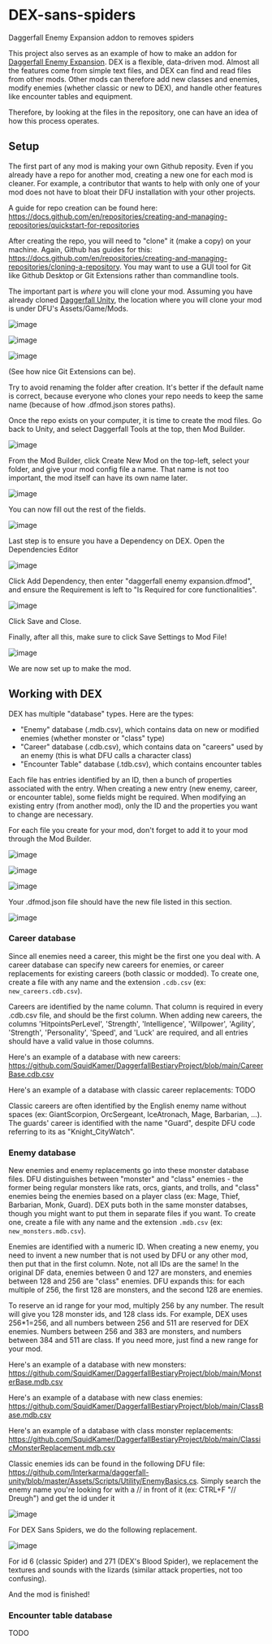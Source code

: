# DEX-sans-spiders
Daggerfall Enemy Expansion addon to removes spiders

This project also serves as an example of how to make an addon for [Daggerfall Enemy Expansion](https://www.nexusmods.com/daggerfallunity/mods/372). 
DEX is a flexible, data-driven mod. Almost all the features come from simple text files, and DEX can find and read files from other mods. 
Other mods can therefore add new classes and enemies, modify enemies (whether classic or new to DEX), and handle other features like encounter tables and equipment.

Therefore, by looking at the files in the repository, one can have an idea of how this process operates.

## Setup

The first part of any mod is making your own Github reposity. Even if you already have a repo for another mod, creating a new one for each mod is cleaner. For example, a contributor that wants to help with only one of your mod does not have to bloat their DFU installation with your other projects.

A guide for repo creation can be found here: https://docs.github.com/en/repositories/creating-and-managing-repositories/quickstart-for-repositories

After creating the repo, you will need to "clone" it (make a copy) on your machine. Again, Github has guides for this: https://docs.github.com/en/repositories/creating-and-managing-repositories/cloning-a-repository. You may want to use a GUI tool for Git like Github Desktop or Git Extensions rather than commandline tools.

The important part is _where_ you will clone your mod. Assuming you have already cloned [Daggerfall Unity](https://github.com/Interkarma/daggerfall-unity), the location where you will clone your mod is under DFU's Assets/Game/Mods.

![image](https://github.com/KABoissonneault/DEX-sans-spiders/assets/5789925/bdc57ca0-7fe4-4584-846f-c4bee1204128)

![image](https://github.com/KABoissonneault/DEX-sans-spiders/assets/5789925/d8779c8a-56a0-4230-84d0-80f480cc7486)

![image](https://github.com/KABoissonneault/DEX-sans-spiders/assets/5789925/ff73e773-0032-4af0-925a-67daaac180b6)

(See how nice Git Extensions can be).

Try to avoid renaming the folder after creation. It's better if the default name is correct, because everyone who clones your repo needs to keep the same name (because of how .dfmod.json stores paths).

Once the repo exists on your computer, it is time to create the mod files. Go back to Unity, and select Daggerfall Tools at the top, then Mod Builder.

![image](https://github.com/KABoissonneault/DEX-sans-spiders/assets/5789925/c4f1662f-0622-49bd-b4af-fc14894709fd)

From the Mod Builder, click Create New Mod on the top-left, select your folder, and give your mod config file a name. That name is not too important, the mod itself can have its own name later.

![image](https://github.com/KABoissonneault/DEX-sans-spiders/assets/5789925/5959b284-491e-481d-87dd-d0bc5521fe1a)

You can now fill out the rest of the fields.

![image](https://github.com/KABoissonneault/DEX-sans-spiders/assets/5789925/9e1b245a-f07e-4c5a-8b3c-cf7c1bf22f84)

Last step is to ensure you have a Dependency on DEX. Open the Dependencies Editor

![image](https://github.com/KABoissonneault/DEX-sans-spiders/assets/5789925/5feb83a8-b24d-482f-a503-9d3114ce666a)

Click Add Dependency, then enter "daggerfall enemy expansion.dfmod", and ensure the Requirement is left to "Is Required for core functionalities".

![image](https://github.com/KABoissonneault/DEX-sans-spiders/assets/5789925/b51fa36a-1a3e-4fcf-b957-5453798aae7e)

Click Save and Close.

Finally, after all this, make sure to click Save Settings to Mod File!

![image](https://github.com/KABoissonneault/DEX-sans-spiders/assets/5789925/8cff4fb8-9ff1-4229-80d8-ef442438e3cf)

We are now set up to make the mod.

## Working with DEX

DEX has multiple "database" types. Here are the types:

- "Enemy" database (.mdb.csv), which contains data on new or modified enemies (whether monster or "class" type)
- "Career" database (.cdb.csv), which contains data on "careers" used by an enemy (this is what DFU calls a character class)
- "Encounter Table" database (.tdb.csv), which contains encounter tables

Each file has entries identified by an ID, then a bunch of properties associated with the entry. When creating a new entry (new enemy, career, or encounter table), some fields might be required. When modifying an existing entry (from another mod), only the ID and the properties you want to change are necessary. 

For each file you create for your mod, don't forget to add it to your mod through the Mod Builder.

![image](https://github.com/KABoissonneault/DEX-sans-spiders/assets/5789925/56688ae0-c768-48da-874d-e44c7ad5ece7)

![image](https://github.com/KABoissonneault/DEX-sans-spiders/assets/5789925/2c534de2-3f2b-4666-885a-49a38581f748)

![image](https://github.com/KABoissonneault/DEX-sans-spiders/assets/5789925/45bb4d46-ad46-4d33-8777-c64d21d300b0)

Your .dfmod.json file should have the new file listed in this section.

![image](https://github.com/KABoissonneault/DEX-sans-spiders/assets/5789925/654f40d0-bcc3-4653-9d6b-d1f4eb7f9c0b)

### Career database
Since all enemies need a career, this might be the first one you deal with. A career database can specify new careers for enemies, or career replacements for existing careers (both classic or modded). To create one, create a file with any name and the extension `.cdb.csv` (ex: `new_careers.cdb.csv`). 

Careers are identified by the name column. That column is required in every .cdb.csv file, and should be the first column. When adding new careers, the columns 'HitpointsPerLevel', 'Strength', 'Intelligence', 'Willpower', 'Agility', 'Strength', 'Personality', 'Speed', and 'Luck' are required, and all entries should have a valid value in those columns.

Here's an example of a database with new careers: https://github.com/SquidKamer/DaggerfallBestiaryProject/blob/main/CareerBase.cdb.csv

Here's an example of a database with classic career replacements: TODO

Classic careers are often identified by the English enemy name without spaces (ex: GiantScorpion, OrcSergeant, IceAtronach, Mage, Barbarian, ...). The guards' career is identified with the name "Guard", despite DFU code referring to its as "Knight_CityWatch".

### Enemy database

New enemies and enemy replacements go into these monster database files. DFU distinguishes between "monster" and "class" enemies - the former being regular monsters like rats, orcs, giants, and trolls, and "class" enemies being the enemies based on a player class (ex: Mage, Thief, Barbarian, Monk, Guard). DEX puts both in the same monster databses, though you might want to put them in separate files if you want. To create one, create a file with any name and the extension `.mdb.csv` (ex: `new_monsters.mdb.csv`). 

Enemies are identified with a numeric ID. When creating a new enemy, you need to invent a new number that is not used by DFU or any other mod, then put that in the first column. Note, not all IDs are the same! In the original DF data, enemies between 0 and 127 are monsters, and enemies between 128 and 256 are "class" enemies. DFU expands this: for each multiple of 256, the first 128 are monsters, and the second 128 are enemies.

To reserve an id range for your mod, multiply 256 by any number. The result will give you 128 monster ids, and 128 class ids. For example, DEX uses 256*1=256, and all numbers between 256 and 511 are reserved for DEX enemies. Numbers between 256 and 383 are monsters, and numbers between 384 and 511 are class. If you need more, just find a new range for your mod.

Here's an example of a database with new monsters: https://github.com/SquidKamer/DaggerfallBestiaryProject/blob/main/MonsterBase.mdb.csv

Here's an example of a database with new class enemies: https://github.com/SquidKamer/DaggerfallBestiaryProject/blob/main/ClassBase.mdb.csv

Here's an example of a database with class monster replacements: https://github.com/SquidKamer/DaggerfallBestiaryProject/blob/main/ClassicMonsterReplacement.mdb.csv

Classic enemies ids can be found in the following DFU file: https://github.com/Interkarma/daggerfall-unity/blob/master/Assets/Scripts/Utility/EnemyBasics.cs. Simply search the enemy name you're looking for with a // in front of it (ex: CTRL+F "// Dreugh") and get the id under it

![image](https://github.com/KABoissonneault/DEX-sans-spiders/assets/5789925/08001068-4490-4133-b5cb-0455cdd15da6)

For DEX Sans Spiders, we do the following replacement.

![image](https://github.com/KABoissonneault/DEX-sans-spiders/assets/5789925/216577d0-0b59-49b4-9eaf-25a64bdea1cd)

For id 6 (classic Spider) and 271 (DEX's Blood Spider), we replacement the textures and sounds with the lizards (similar attack properties, not too confusing).

And the mod is finished!

### Encounter table database

TODO
